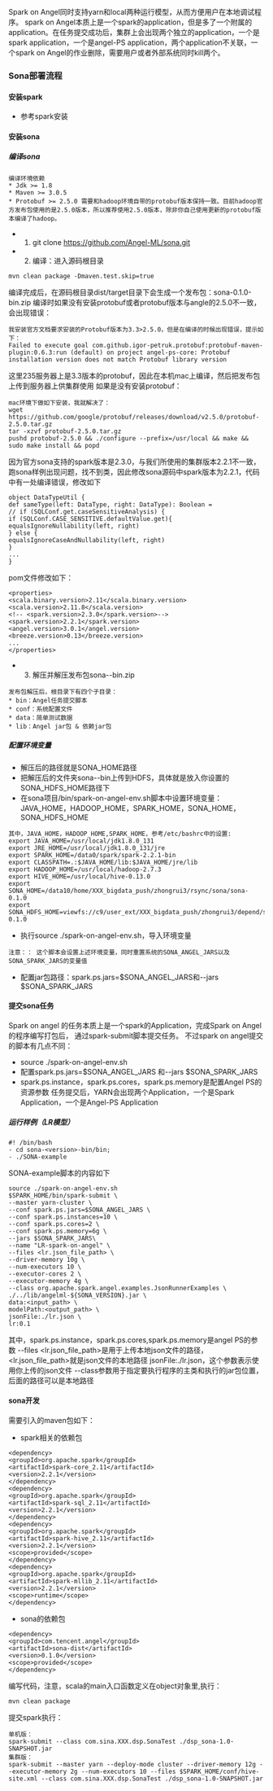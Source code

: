 Spark on Angel同时支持yarn和local两种运行模型，从而方便用户在本地调试程序。
spark on Angel本质上是一个spark的application，但是多了一个附属的application。在任务提交成功后，集群上会出现两个独立的application，一个是spark application，一个是angel-PS application，两个application不关联，一个spark on Angel的作业删除，需要用户或者外部系统同时kill两个。
### Sona部署流程
#### 安装spark
- 参考spark安装
#### 安装sona
##### 编译sona
```
编译环境依赖
* Jdk >= 1.8
* Maven >= 3.0.5
* Protobuf >= 2.5.0 需要和hadoop环境自带的protobuf版本保持一致。目前hadoop官方发布包使用的是2.5.0版本，所以推荐使用2.5.0版本，除非你自己使用更新的protobuf版本编译了hadoop。
```
- 1. git clone https://github.com/Angel-ML/sona.git
- 2. 编译：进入源码根目录
```
mvn clean package -Dmaven.test.skip=true
```
编译完成后，在源码根目录dist/target目录下会生成一个发布包：sona-0.1.0-bin.zip
编译时如果没有安装protobuf或者protobuf版本与angle的2.5.0不一致，会出现错误：
```
我安装官方文档要求安装的Protobuf版本为3.3>2.5.0，但是在编译的时候出现错误，提示如下：
Failed to execute goal com.github.igor-petruk.protobuf:protobuf-maven-plugin:0.6.3:run (default) on project angel-ps-core: Protobuf installation version does not match Protobuf library version
```
这里235服务器上是3.3版本的protobuf，因此在本机mac上编译，然后把发布包上传到服务器上供集群使用
如果是没有安装protobuf：
```
mac环境下做如下安装，我就解决了：
wget https://github.com/google/protobuf/releases/download/v2.5.0/protobuf-2.5.0.tar.gz
tar -xzvf protobuf-2.5.0.tar.gz
pushd protobuf-2.5.0 && ./configure --prefix=/usr/local && make && sudo make install && popd
```
因为官方sona支持的spark版本是2.3.0，与我们所使用的集群版本2.2.1不一致，跑sona样例出现问题，找不到类，因此修改sona源码中spark版本为2.2.1，代码中有一处编译错误，修改如下
```
object DataTypeUtil {
def sameType(left: DataType, right: DataType): Boolean =
// if (SQLConf.get.caseSensitiveAnalysis) {
if (SQLConf.CASE_SENSITIVE.defaultValue.get){
equalsIgnoreNullability(left, right)
} else {
equalsIgnoreCaseAndNullability(left, right)
}
...
}
```
pom文件修改如下：
```
<properties>
<scala.binary.version>2.11</scala.binary.version>
<scala.version>2.11.8</scala.version>
<!-- <spark.version>2.3.0</spark.version>-->
<spark.version>2.2.1</spark.version>
<angel.version>3.0.1</angel.version>
<breeze.version>0.13</breeze.version>
...
</properties>
```
- 3. 解压并解压发布包sona-<version>-bin.zip
```
发布包解压后，根目录下有四个子目录：
* bin：Angel任务提交脚本
* conf：系统配置文件
* data：简单测试数据
* lib：Angel jar包 & 依赖jar包
```
##### 配置环境变量
- 解压后的路径就是SONA_HOME路径
- 把解压后的文件夹sona-<version>-bin上传到HDFS，具体就是放入你设置的SONA_HDFS_HOME路径下
- 在sona项目/bin/spark-on-angel-env.sh脚本中设置环境变量：JAVA_HOME，HADOOP_HOME，SPARK_HOME，SONA_HOME，SONA_HDFS_HOME
```
其中，JAVA_HOME，HADOOP_HOME,SPARK_HOME，参考/etc/bashrc中的设置:
export JAVA_HOME=/usr/local/jdk1.8.0_131
export JRE_HOME=/usr/local/jdk1.8.0_131/jre
export SPARK_HOME=/data0/spark/spark-2.2.1-bin
export CLASSPATH=.:$JAVA_HOME/lib:$JAVA_HOME/jre/lib
export HADOOP_HOME=/usr/local/hadoop-2.7.3
export HIVE_HOME=/usr/local/hive-0.13.0
export SONA_HOME=/data10/home/XXX_bigdata_push/zhongrui3/rsync/sona/sona-0.1.0
export SONA_HDFS_HOME=viewfs://c9/user_ext/XXX_bigdata_push/zhongrui3/depend/sona-0.1.0
```
- 执行source ./spark-on-angel-env.sh，导入环境变量
```
注意：： 这个脚本会设置上述环境变量，同时重置系统的SONA_ANGEL_JARS以及SONA_SPARK_JARS的变量值
```
- 配置jar包路径：spark.ps.jars=$SONA_ANGEL_JARS和--jars $SONA_SPARK_JARS
#### 提交sona任务
Spark on angel 的任务本质上是一个spark的Application，完成Spark on Angel的程序编写打包后，
通过spark-submit脚本提交任务。
不过spark on angel提交的脚本有几点不同：
- source ./spark-on-angel-env.sh
- 配置spark.ps.jars=$SONA_ANGEL_JARS 和--jars $SONA_SPARK_JARS
- spark.ps.instance，spark.ps.cores，spark.ps.memory是配置Angel PS的资源参数
任务提交后，YARN会出现两个Application，一个是Spark Application，一个是Angel-PS Application
##### 运行样例（LR模型）
```
#! /bin/bash
- cd sona-<version>-bin/bin;
- ./SONA-example
```
SONA-example脚本的内容如下
```
source ./spark-on-angel-env.sh
$SPARK_HOME/bin/spark-submit \
--master yarn-cluster \
--conf spark.ps.jars=$SONA_ANGEL_JARS \
--conf spark.ps.instances=10 \
--conf spark.ps.cores=2 \
--conf spark.ps.memory=6g \
--jars $SONA_SPARK_JARS\
--name "LR-spark-on-angel" \
--files <lr.json_file_path> \
--driver-memory 10g \
--num-executors 10 \
--executor-cores 2 \
--executor-memory 4g \
--class org.apache.spark.angel.examples.JsonRunnerExamples \
./../lib/angelml-${SONA_VERSION}.jar \
data:<input_path> \
modelPath:<output_path> \
jsonFile:./lr.json \
lr:0.1
```
其中，spark.ps.instance，spark.ps.cores,spark.ps.memory是angel PS的参数
--files <lr.json_file_path>是用于上传本地json文件的路径，<lr.json_file_path>就是json文件的本地路径
jsonFile:./lr.json，这个参数表示使用你上传的json文件
--class参数用于指定要执行程序的主类和执行的jar包位置，后面的路径可以是本地路径
#### sona开发
需要引入的maven包如下：
- spark相关的依赖包
```
<dependency>
<groupId>org.apache.spark</groupId>
<artifactId>spark-core_2.11</artifactId>
<version>2.2.1</version>
</dependency>
<dependency>
<groupId>org.apache.spark</groupId>
<artifactId>spark-sql_2.11</artifactId>
<version>2.2.1</version>
</dependency>
<dependency>
<groupId>org.apache.spark</groupId>
<artifactId>spark-hive_2.11</artifactId>
<version>2.2.1</version>
<scope>provided</scope>
</dependency>
<dependency>
<groupId>org.apache.spark</groupId>
<artifactId>spark-mllib_2.11</artifactId>
<version>2.2.1</version>
<scope>runtime</scope>
</dependency>
```
- sona的依赖包
```
<dependency>
<groupId>com.tencent.angel</groupId>
<artifactId>sona-dist</artifactId>
<version>0.1.0</version>
<scope>provided</scope>
</dependency>
```
编写代码，注意，scala的main入口函数定义在object对象里,执行：
```
mvn clean package
```
提交spark执行：
```
单机版：
spark-submit --class com.sina.XXX.dsp.SonaTest ./dsp_sona-1.0-SNAPSHOT.jar
集群版：
spark-submit --master yarn --deploy-mode cluster --driver-memory 12g --executor-memory 2g --num-executors 10 --files $SPARK_HOME/conf/hive-site.xml --class com.sina.XXX.dsp.SonaTest ./dsp_sona-1.0-SNAPSHOT.jar
```

